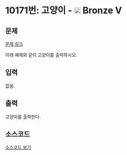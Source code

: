 # 10171번: 고양이 - <img src="https://static.solved.ac/tier_small/1.svg" style="height:20px" /> Bronze V

<!-- performance -->

<!-- 문제 제출 후 깃허브에 푸시를 했을 때 제출한 코드의 성능이 입력될 공간입니다.-->

<!-- end -->

## 문제

[문제 링크](https://boj.kr/10171)


<p>아래 예제와 같이 고양이를 출력하시오.</p>



## 입력


<p>없음.</p>



## 출력


<p>고양이를 출력한다.</p>



## 소스코드

[소스코드 보기](고양이.cs)